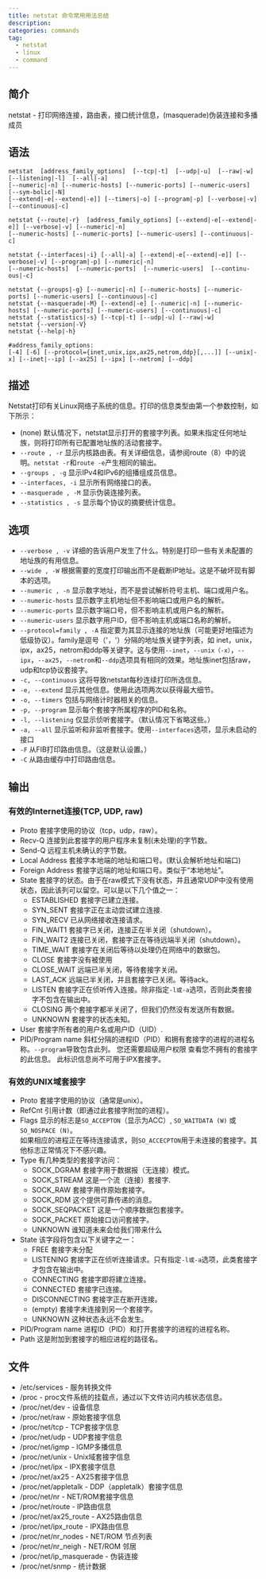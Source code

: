 ```yaml
---
title: netstat 命令常用用法总结
description:
categories: commands
tag:
  - netstat
  - linux
  - command
---
```


## 简介

netstat - 打印网络连接，路由表，接口统计信息，(masquerade)伪装连接和多播成员

## 语法

```shell
netstat  [address_family_options]  [--tcp|-t]  [--udp|-u]  [--raw|-w]  [--listening|-l]  [--all|-a]  
[--numeric|-n] [--numeric-hosts] [--numeric-ports] [--numeric-users] [--sym‐bolic|-N] 
[--extend|-e[--extend|-e]] [--timers|-o] [--program|-p] [--verbose|-v] [--continuous|-c]

netstat {--route|-r}  [address_family_options] [--extend|-e[--extend|-e]] [--verbose|-v] [--numeric|-n] 
[--numeric-hosts] [--numeric-ports] [--numeric-users] [--continuous|-c]

netstat {--interfaces|-i} [--all|-a] [--extend|-e[--extend|-e]] [--verbose|-v] [--program|-p] [--numeric|-n] 
[--numeric-hosts]  [--numeric-ports]  [--numeric-users]  [--continu‐ous|-c]

netstat {--groups|-g} [--numeric|-n] [--numeric-hosts] [--numeric-ports] [--numeric-users] [--continuous|-c]
netstat {--masquerade|-M} [--extend|-e] [--numeric|-n] [--numeric-hosts] [--numeric-ports] [--numeric-users] [--continuous|-c]
netstat {--statistics|-s} [--tcp|-t] [--udp|-u] [--raw|-w]
netstat {--version|-V}
netstat {--help|-h}

#address_family_options:
[-4] [-6] [--protocol={inet,unix,ipx,ax25,netrom,ddp}[,...]] [--unix|-x] [--inet|--ip] [--ax25] [--ipx] [--netrom] [--ddp]

```

## 描述

Netstat打印有关Linux网络子系统的信息。打印的信息类型由第一个参数控制，如下所示：

+ (none) 默认情况下，netstat显示打开的套接字列表。如果未指定任何地址族，则将打印所有已配置地址族的活动套接字。
+ `--route , -r` 显示内核路由表。有关详细信息，请参阅route（8）中的说明。`netstat -r`和`route -e`产生相同的输出。
+ `--groups , -g` 显示IPv4和IPv6的组播组成员信息。
+ `--interfaces, -i`   显示所有网络接口的表。
+ `--masquerade , -M`  显示伪装连接列表。
+ `--statistics , -s`  显示每个协议的摘要统计信息。

## 选项

+ `--verbose , -v` 详细的告诉用户发生了什么。特别是打印一些有关未配置的地址族的有用信息。
+ `--wide , -W` 根据需要的宽度打印输出而不是截断IP地址。这是不破坏现有脚本的选项。
+ `--numeric , -n` 显示数字地址，而不是尝试解析符号主机、端口或用户名。
+ `--numeric-hosts` 显示数字主机地址但不影响端口或用户名的解析。
+ `--numeric-ports` 显示数字端口号，但不影响主机或用户名的解析。
+ `--numeric-users` 显示数字用户ID，但不影响主机或端口名称的解析。
+ `--protocol=family , -A` 指定要为其显示连接的地址族（可能更好地描述为低级协议）。family是逗号（'，'）分隔的地址族关键字列表，如
inet，unix，ipx，ax25，netrom和ddp等关键字。这与使用`--inet`，`--unix（-x）`，`--ipx`，`--ax25`，`--netrom`和`--ddp`选项具有相同的效果。地址族inet包括raw，udp和tcp协议套接字。
+ `-c, --continuous` 这将导致netstat每秒连续打印所选信息。
+ `-e, --extend` 显示其他信息。使用此选项两次以获得最大细节。 
+ `-o, --timers` 包括与网络计时器相关的信息。
+ `-p, --program` 显示每个套接字所属程序的PID和名称。
+ `-l, --listening` 仅显示侦听套接字。（默认情况下省略这些。） 
+ `-a, --all`  显示监听和非监听套接字。使用`--interfaces`选项，显示未启动的接口
+ `-F` 从FIB打印路由信息。（这是默认设置。）
+ `-C` 从路由缓存中打印路由信息。 

## 输出

### 有效的Internet连接(TCP, UDP, raw)

+ Proto   套接字使用的协议（tcp，udp，raw）。
+ Recv-Q  连接到此套接字的用户程序未复制(未处理)的字节数。
+ Send-Q  远程主机未确认的字节数。
+ Local   Address  套接字本地端的地址和端口号。(默认会解析地址和端口)
+ Foreign Address  套接字远端的地址和端口号。类似于“本地地址”。
+ State   套接字的状态。由于在raw模式下没有状态，并且通常UDP中没有使用状态，因此该列可以留空。可以是以下几个值之一：
	+ ESTABLISHED  套接字已建立连接。
	+ SYN_SENT	   套接字正在主动尝试建立连接. 
	+ SYN_RECV     已从网络接收连接请求。
	+ FIN_WAIT1	   套接字已关闭，连接正在半关闭（shutdown）。
	+ FIN_WAIT2    连接已关闭，套接字正在等待远端半关闭（shutdown）。
	+ TIME_WAIT	   套接字在关闭后等待以处理仍在网络中的数据包。
	+ CLOSE  	   套接字没有被使用
	+ CLOSE_WAIT   远端已半关闭，等待套接字关闭。
	+ LAST_ACK     远端已半关闭，并且套接字已关闭。等待ack。
	+ LISTEN       套接字正在侦听传入连接。除非指定`-l或-a`选项，否则此类套接字不包含在输出中。
	+ CLOSING	   两个套接字都半关闭了，但我们仍然没有发送所有数据。
	+ UNKNOWN	   套接字的状态未知。
+ User    套接字所有者的用户名或用户ID（UID）.
+ PID/Program name  斜杠分隔的进程ID（PID）和拥有套接字的进程的进程名称。`--program`导致包含此列。 您还需要超级用户权限
查看您不拥有的套接字的此信息。 此标识信息尚不可用于IPX套接字。

### 有效的UNIX域套接字

+ Proto 套接字使用的协议（通常是unix）。
+ RefCnt 引用计数（即通过此套接字附加的进程）。
+ Flags  显示的标志是`SO_ACCEPTON`（显示为ACC）, `SO_WAITDATA (W)` 或 `SO_NOSPACE (N)`。  
如果相应的进程正在等待连接请求，则`SO_ACCECPTON`用于未连接的套接字。其他标志正常情况下不感兴趣。
+ Type 有几种类型的套接字访问：
	+ SOCK_DGRAM  	 套接字用于数据报（无连接）模式。
	+ SOCK_STREAM    这是一个流（连接）套接字.
	+ SOCK_RAW     	 套接字用作原始套接字。
	+ SOCK_RDM    	 这个提供可靠传递的消息。
	+ SOCK_SEQPACKET 这是一个顺序数据包套接字。
	+ SOCK_PACKET 	 原始接口访问套接字。
	+ UNKNOWN 		 谁知道未来会给我们带来什么
+ State  该字段将包含以下关键字之一：
	+ FREE   套接字未分配
	+ LISTENING 套接字正在侦听连接请求。只有指定`-l或-a`选项，此类套接字才包含在输出中。
	+ CONNECTING 套接字即将建立连接。
	+ CONNECTED 套接字已连接。
	+ DISCONNECTING 套接字正在断开连接。
	+ (empty) 套接字未连接到另一个套接字。
	+ UNKNOWN 这种状态永远不会发生。
+ PID/Program name 进程ID（PID）和打开套接字的进程的进程名称。
+ Path  这是附加到套接字的相应进程的路径名。

## 文件

+ /etc/services - 服务转换文件
+ /proc - proc文件系统的挂载点，通过以下文件访问内核状态信息。
+ /proc/net/dev - 设备信息
+ /proc/net/raw - 原始套接字信息
+ /proc/net/tcp - TCP套接字信息
+ /proc/net/udp - UDP套接字信息
+ /proc/net/igmp - IGMP多播信息
+ /proc/net/unix - Unix域套接字信息
+ /proc/net/ipx - IPX套接字信息
+ /proc/net/ax25 - AX25套接字信息
+ /proc/net/appletalk - DDP（appletalk）套接字信息
+ /proc/net/nr - NET/ROM套接字信息
+ /proc/net/route - IP路由信息
+ /proc/net/ax25_route - AX25路由信息
+ /proc/net/ipx_route - IPX路由信息
+ /proc/net/nr_nodes - NET/ROM 节点列表
+ /proc/net/nr_neigh - NET/ROM 邻居
+ /proc/net/ip_masquerade - 伪装连接
+ /proc/net/snmp - 统计数据
      